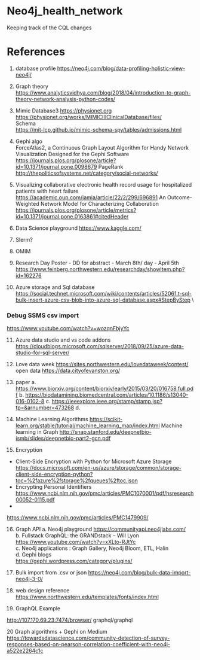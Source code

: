 # Neo4j_health_network
Keeping track of the CQL changes

# References
1. database profile
https://neo4j.com/blog/data-profiling-holistic-view-neo4j/ 

2. Graph theory
https://www.analyticsvidhya.com/blog/2018/04/introduction-to-graph-theory-network-analysis-python-codes/

3. Mimic Database3
https://physionet.org \
https://physionet.org/works/MIMICIIIClinicalDatabase/files/ \
Schema \
https://mit-lcp.github.io/mimic-schema-spy/tables/admissions.html

4. Gephi algo \
ForceAtlas2, a Continuous Graph Layout Algorithm for Handy Network Visualization Designed for the Gephi Software
https://journals.plos.org/plosone/article?id=10.1371/journal.pone.0098679
PageRank \
http://thepoliticsofsystems.net/category/social-networks/

5. Visualizing collaborative electronic health record usage for hospitalized patients with heart failure 
https://academic.oup.com/jamia/article/22/2/299/696891
An Outcome-Weighted Network Model for Characterizing Collaboration
https://journals.plos.org/plosone/article/metrics?id=10.1371/journal.pone.0163861#citedHeader

6. Data Science playground
https://www.kaggle.com/

7. Slerm?

8. OMIM

9. Research Day Poster - DD for abstract - March 8th/ day - April 5th \
https://www.feinberg.northwestern.edu/researchday/showItem.php?id=162276 

10. Azure storage and Sql database
https://social.technet.microsoft.com/wiki/contents/articles/52061.t-sql-bulk-insert-azure-csv-blob-into-azure-sql-database.aspx#StepByStep \

### Debug SSMS csv import 
https://www.youtube.com/watch?v=wozqnFbjyYc


11. Azure data studio and vs code addons
https://cloudblogs.microsoft.com/sqlserver/2018/09/25/azure-data-studio-for-sql-server/

12. Love data week https://sites.northwestern.edu/lovedataweek/contest/
open data https://data.cityofevanston.org/

13. paper
a. https://www.biorxiv.org/content/biorxiv/early/2015/03/20/016758.full.pdf
b. https://biodatamining.biomedcentral.com/articles/10.1186/s13040-016-0102-8
c. https://ieeexplore.ieee.org/stamp/stamp.jsp?tp=&arnumber=473268
d. 


14. Machine Learning Algorithms
https://scikit-learn.org/stable/tutorial/machine_learning_map/index.html
Machine learning in Graph
http://snap.stanford.edu/deepnetbio-ismb/slides/deepnetbio-part2-gcn.pdf

15. Encryption
* Client-Side Encryption with Python for Microsoft Azure Storage
https://docs.microsoft.com/en-us/azure/storage/common/storage-client-side-encryption-python?toc=%2fazure%2fstorage%2fqueues%2ftoc.json
* Encrypting Personal Identifiers
https://www.ncbi.nlm.nih.gov/pmc/articles/PMC1070001/pdf/hsresearch00052-0115.pdf
* 
https://www.ncbi.nlm.nih.gov/pmc/articles/PMC1479909/

16. Graph API 
a. Neo4j playground https://communityapi.neo4jlabs.com/ \
b. Fullstack GraphQL: the GRANDstack – Will Lyon
 https://www.youtube.com/watch?v=xXLto-RJtYc \
c. Neo4j applications : Graph Gallery, Neo4j Bloom, ETL, Halin \
d. Gephi blogs \
https://gephi.wordpress.com/category/plugins/

17. Bulk import from .csv or json
https://neo4j.com/blog/bulk-data-import-neo4j-3-0/

18. web design reference
https://www.northwestern.edu/templates/fonts/index.html


19. GraphQL Example

http://107.170.69.23:7474/browser/
graphql/graphql

20 Graph algorithms + Gephi on Medium
https://towardsdatascience.com/community-detection-of-survey-responses-based-on-pearson-correlation-coefficient-with-neo4j-a522e2264c1c
